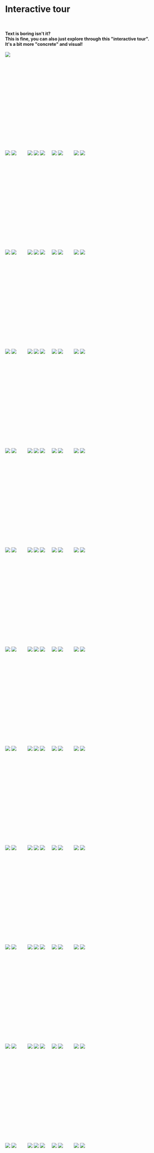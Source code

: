 # Interactive tour

<br><br>
<b>Text is boring isn't it?</b>  
<b>This is fine, you can also just explore through this "interactive tour".</b>  
<b>It's a bit more "concrete" and visual!</b>
<br><br>
<a href="https://github.com/pl453s/linux-mint-gnome/blob/main/github/tour.md#1msd"><img src="begin.png"></a>

<br><br><br><br><br><br><br><br><br><br><br><br><br><br><br><br>

<span id="1whl">
  <a href="https://github.com/pl453s/linux-mint-gnome/blob/main/github/tour.md#1whl"><img src="back_inactive.png"></a>
  <a href="https://github.com/pl453s/linux-mint-gnome/blob/main/github/tour.md#2whl"><img src="next.png"></a>
  &emsp;&emsp;
  <a href="https://github.com/pl453s/linux-mint-gnome/blob/main/github/tour.md#1whl"><img src="panel_on_inactive.png"></a>
  <a href="https://github.com/pl453s/linux-mint-gnome/blob/main/github/tour.md#1whl"><img src="dock_off_inactive.png"></a>
  <a href="https://github.com/pl453s/linux-mint-gnome/blob/main/github/tour.md#1whl"><img src="dash_off_inactive.png"></a>
  &emsp;
  <a href="https://github.com/pl453s/linux-mint-gnome/blob/main/github/tour.md#1whl"><img src="icons_off_inactive.png"></a>
  <a href="https://github.com/pl453s/linux-mint-gnome/blob/main/github/tour.md#1whl"><img src="dark_off_inactive.png"></a>
  &emsp;&emsp;
  <a href="https://github.com/pl453s/linux-mint-gnome"><img src="exit.png"></a>
  <img src="1.png">
</span>

<br><br><br><br><br><br><br><br><br><br><br><br><br><br><br><br>

<span id="1whd">
  <a href="https://github.com/pl453s/linux-mint-gnome/blob/main/github/tour.md#1whd"><img src="back_inactive.png"></a>
  <a href="https://github.com/pl453s/linux-mint-gnome/blob/main/github/tour.md#2whd"><img src="next.png"></a>
  &emsp;&emsp;
  <a href="https://github.com/pl453s/linux-mint-gnome/blob/main/github/tour.md#1whd"><img src="panel_on_inactive.png"></a>
  <a href="https://github.com/pl453s/linux-mint-gnome/blob/main/github/tour.md#1whd"><img src="dock_off_inactive.png"></a>
  <a href="https://github.com/pl453s/linux-mint-gnome/blob/main/github/tour.md#1whd"><img src="dash_off_inactive.png"></a>
  &emsp;
  <a href="https://github.com/pl453s/linux-mint-gnome/blob/main/github/tour.md#1whd"><img src="icons_off_inactive.png"></a>
  <a href="https://github.com/pl453s/linux-mint-gnome/blob/main/github/tour.md#1whd"><img src="dark_on_inactive.png"></a>
  &emsp;&emsp;
  <a href="https://github.com/pl453s/linux-mint-gnome"><img src="exit.png"></a>
  <img src="1.png">
</span>

<br><br><br><br><br><br><br><br><br><br><br><br><br><br><br><br>

<span id="1wsl">
  <a href="https://github.com/pl453s/linux-mint-gnome/blob/main/github/tour.md#1wsl"><img src="back_inactive.png"></a>
  <a href="https://github.com/pl453s/linux-mint-gnome/blob/main/github/tour.md#2wsl"><img src="next.png"></a>
  &emsp;&emsp;
  <a href="https://github.com/pl453s/linux-mint-gnome/blob/main/github/tour.md#1wsl"><img src="panel_on_inactive.png"></a>
  <a href="https://github.com/pl453s/linux-mint-gnome/blob/main/github/tour.md#1wsl"><img src="dock_off_inactive.png"></a>
  <a href="https://github.com/pl453s/linux-mint-gnome/blob/main/github/tour.md#1wsl"><img src="dash_off_inactive.png"></a>
  &emsp;
  <a href="https://github.com/pl453s/linux-mint-gnome/blob/main/github/tour.md#1wsl"><img src="icons_on_inactive.png"></a>
  <a href="https://github.com/pl453s/linux-mint-gnome/blob/main/github/tour.md#1wsl"><img src="dark_off_inactive.png"></a>
  &emsp;&emsp;
  <a href="https://github.com/pl453s/linux-mint-gnome"><img src="exit.png"></a>
  <img src="1.png">
</span>

<br><br><br><br><br><br><br><br><br><br><br><br><br><br><br><br>

<span id="1wsd">
  <a href="https://github.com/pl453s/linux-mint-gnome/blob/main/github/tour.md#1wsd"><img src="back_inactive.png"></a>
  <a href="https://github.com/pl453s/linux-mint-gnome/blob/main/github/tour.md#2wsd"><img src="next.png"></a>
  &emsp;&emsp;
  <a href="https://github.com/pl453s/linux-mint-gnome/blob/main/github/tour.md#1wsd"><img src="panel_on_inactive.png"></a>
  <a href="https://github.com/pl453s/linux-mint-gnome/blob/main/github/tour.md#1wsd"><img src="dock_off_inactive.png"></a>
  <a href="https://github.com/pl453s/linux-mint-gnome/blob/main/github/tour.md#1wsd"><img src="dash_off_inactive.png"></a>
  &emsp;
  <a href="https://github.com/pl453s/linux-mint-gnome/blob/main/github/tour.md#1wsd"><img src="icons_on_inactive.png"></a>
  <a href="https://github.com/pl453s/linux-mint-gnome/blob/main/github/tour.md#1wsd"><img src="dark_on_inactive.png"></a>
  &emsp;&emsp;
  <a href="https://github.com/pl453s/linux-mint-gnome"><img src="exit.png"></a>
  <img src="1.png">
</span>

<br><br><br><br><br><br><br><br><br><br><br><br><br><br><br><br>

<span id="1mhl">
  <a href="https://github.com/pl453s/linux-mint-gnome/blob/main/github/tour.md#1mhl"><img src="back_inactive.png"></a>
  <a href="https://github.com/pl453s/linux-mint-gnome/blob/main/github/tour.md#2mhl"><img src="next.png"></a>
  &emsp;&emsp;
  <a href="https://github.com/pl453s/linux-mint-gnome/blob/main/github/tour.md#1mhl"><img src="panel_off_inactive.png"></a>
  <a href="https://github.com/pl453s/linux-mint-gnome/blob/main/github/tour.md#1mhl"><img src="dock_on_inactive.png"></a>
  <a href="https://github.com/pl453s/linux-mint-gnome/blob/main/github/tour.md#1mhl"><img src="dash_off_inactive.png"></a>
  &emsp;
  <a href="https://github.com/pl453s/linux-mint-gnome/blob/main/github/tour.md#1mhl"><img src="icons_off_inactive.png"></a>
  <a href="https://github.com/pl453s/linux-mint-gnome/blob/main/github/tour.md#1mhl"><img src="dark_off_inactive.png"></a>
  &emsp;&emsp;
  <a href="https://github.com/pl453s/linux-mint-gnome"><img src="exit.png"></a>
  <img src="1.png">
</span>

<br><br><br><br><br><br><br><br><br><br><br><br><br><br><br><br>

<span id="1mhd">
  <a href="https://github.com/pl453s/linux-mint-gnome/blob/main/github/tour.md#1mhd"><img src="back_inactive.png"></a>
  <a href="https://github.com/pl453s/linux-mint-gnome/blob/main/github/tour.md#2mhd"><img src="next.png"></a>
  &emsp;&emsp;
  <a href="https://github.com/pl453s/linux-mint-gnome/blob/main/github/tour.md#1mhd"><img src="panel_off_inactive.png"></a>
  <a href="https://github.com/pl453s/linux-mint-gnome/blob/main/github/tour.md#1mhd"><img src="dock_on_inactive.png"></a>
  <a href="https://github.com/pl453s/linux-mint-gnome/blob/main/github/tour.md#1mhd"><img src="dash_off_inactive.png"></a>
  &emsp;
  <a href="https://github.com/pl453s/linux-mint-gnome/blob/main/github/tour.md#1mhd"><img src="icons_off_inactive.png"></a>
  <a href="https://github.com/pl453s/linux-mint-gnome/blob/main/github/tour.md#1mhd"><img src="dark_on_inactive.png"></a>
  &emsp;&emsp;
  <a href="https://github.com/pl453s/linux-mint-gnome"><img src="exit.png"></a>
  <img src="1.png">
</span>

<br><br><br><br><br><br><br><br><br><br><br><br><br><br><br><br>

<span id="1msl">
  <a href="https://github.com/pl453s/linux-mint-gnome/blob/main/github/tour.md#1msl"><img src="back_inactive.png"></a>
  <a href="https://github.com/pl453s/linux-mint-gnome/blob/main/github/tour.md#2msl"><img src="next.png"></a>
  &emsp;&emsp;
  <a href="https://github.com/pl453s/linux-mint-gnome/blob/main/github/tour.md#1msl"><img src="panel_off_inactive.png"></a>
  <a href="https://github.com/pl453s/linux-mint-gnome/blob/main/github/tour.md#1msl"><img src="dock_on_inactive.png"></a>
  <a href="https://github.com/pl453s/linux-mint-gnome/blob/main/github/tour.md#1msl"><img src="dash_off_inactive.png"></a>
  &emsp;
  <a href="https://github.com/pl453s/linux-mint-gnome/blob/main/github/tour.md#1msl"><img src="icons_on_inactive.png"></a>
  <a href="https://github.com/pl453s/linux-mint-gnome/blob/main/github/tour.md#1msl"><img src="dark_off_inactive.png"></a>
  &emsp;&emsp;
  <a href="https://github.com/pl453s/linux-mint-gnome"><img src="exit.png"></a>
  <img src="1.png">
</span>

<br><br><br><br><br><br><br><br><br><br><br><br><br><br><br><br>

<span id="1msd">
  <a href="https://github.com/pl453s/linux-mint-gnome/blob/main/github/tour.md#1msd"><img src="back_inactive.png"></a>
  <a href="https://github.com/pl453s/linux-mint-gnome/blob/main/github/tour.md#2msd"><img src="next.png"></a>
  &emsp;&emsp;
  <a href="https://github.com/pl453s/linux-mint-gnome/blob/main/github/tour.md#1msd"><img src="panel_off_inactive.png"></a>
  <a href="https://github.com/pl453s/linux-mint-gnome/blob/main/github/tour.md#1msd"><img src="dock_on_inactive.png"></a>
  <a href="https://github.com/pl453s/linux-mint-gnome/blob/main/github/tour.md#1msd"><img src="dash_off_inactive.png"></a>
  &emsp;
  <a href="https://github.com/pl453s/linux-mint-gnome/blob/main/github/tour.md#1msd"><img src="icons_on_inactive.png"></a>
  <a href="https://github.com/pl453s/linux-mint-gnome/blob/main/github/tour.md#1msd"><img src="dark_on_inactive.png"></a>
  &emsp;&emsp;
  <a href="https://github.com/pl453s/linux-mint-gnome"><img src="exit.png"></a>
  <img src="1.png">
</span>

<br><br><br><br><br><br><br><br><br><br><br><br><br><br><br><br>

<span id="1ghl">
  <a href="https://github.com/pl453s/linux-mint-gnome/blob/main/github/tour.md#1ghl"><img src="back_inactive.png"></a>
  <a href="https://github.com/pl453s/linux-mint-gnome/blob/main/github/tour.md#2ghl"><img src="next.png"></a>
  &emsp;&emsp;
  <a href="https://github.com/pl453s/linux-mint-gnome/blob/main/github/tour.md#1ghl"><img src="panel_off_inactive.png"></a>
  <a href="https://github.com/pl453s/linux-mint-gnome/blob/main/github/tour.md#1ghl"><img src="dock_off_inactive.png"></a>
  <a href="https://github.com/pl453s/linux-mint-gnome/blob/main/github/tour.md#1ghl"><img src="dash_on_inactive.png"></a>
  &emsp;
  <a href="https://github.com/pl453s/linux-mint-gnome/blob/main/github/tour.md#1ghl"><img src="icons_off_inactive.png"></a>
  <a href="https://github.com/pl453s/linux-mint-gnome/blob/main/github/tour.md#1ghl"><img src="dark_off_inactive.png"></a>
  &emsp;&emsp;
  <a href="https://github.com/pl453s/linux-mint-gnome"><img src="exit.png"></a>
  <img src="1.png">
</span>

<br><br><br><br><br><br><br><br><br><br><br><br><br><br><br><br>

<span id="1ghd">
  <a href="https://github.com/pl453s/linux-mint-gnome/blob/main/github/tour.md#1ghd"><img src="back_inactive.png"></a>
  <a href="https://github.com/pl453s/linux-mint-gnome/blob/main/github/tour.md#2ghd"><img src="next.png"></a>
  &emsp;&emsp;
  <a href="https://github.com/pl453s/linux-mint-gnome/blob/main/github/tour.md#1ghd"><img src="panel_off_inactive.png"></a>
  <a href="https://github.com/pl453s/linux-mint-gnome/blob/main/github/tour.md#1ghd"><img src="dock_off_inactive.png"></a>
  <a href="https://github.com/pl453s/linux-mint-gnome/blob/main/github/tour.md#1ghd"><img src="dash_on_inactive.png"></a>
  &emsp;
  <a href="https://github.com/pl453s/linux-mint-gnome/blob/main/github/tour.md#1ghd"><img src="icons_off_inactive.png"></a>
  <a href="https://github.com/pl453s/linux-mint-gnome/blob/main/github/tour.md#1ghd"><img src="dark_on_inactive.png"></a>
  &emsp;&emsp;
  <a href="https://github.com/pl453s/linux-mint-gnome"><img src="exit.png"></a>
  <img src="1.png">
</span>

<br><br><br><br><br><br><br><br><br><br><br><br><br><br><br><br>

<span id="1gsl">
  <a href="https://github.com/pl453s/linux-mint-gnome/blob/main/github/tour.md#1gsl"><img src="back_inactive.png"></a>
  <a href="https://github.com/pl453s/linux-mint-gnome/blob/main/github/tour.md#2gsl"><img src="next.png"></a>
  &emsp;&emsp;
  <a href="https://github.com/pl453s/linux-mint-gnome/blob/main/github/tour.md#1gsl"><img src="panel_off_inactive.png"></a>
  <a href="https://github.com/pl453s/linux-mint-gnome/blob/main/github/tour.md#1gsl"><img src="dock_off_inactive.png"></a>
  <a href="https://github.com/pl453s/linux-mint-gnome/blob/main/github/tour.md#1gsl"><img src="dash_on_inactive.png"></a>
  &emsp;
  <a href="https://github.com/pl453s/linux-mint-gnome/blob/main/github/tour.md#1gsl"><img src="icons_on_inactive.png"></a>
  <a href="https://github.com/pl453s/linux-mint-gnome/blob/main/github/tour.md#1gsl"><img src="dark_off_inactive.png"></a>
  &emsp;&emsp;
  <a href="https://github.com/pl453s/linux-mint-gnome"><img src="exit.png"></a>
  <img src="1.png">
</span>

<br><br><br><br><br><br><br><br><br><br><br><br><br><br><br><br>

<span id="1gsd">
  <a href="https://github.com/pl453s/linux-mint-gnome/blob/main/github/tour.md#1gsd"><img src="back_inactive.png"></a>
  <a href="https://github.com/pl453s/linux-mint-gnome/blob/main/github/tour.md#2gsd"><img src="next.png"></a>
  &emsp;&emsp;
  <a href="https://github.com/pl453s/linux-mint-gnome/blob/main/github/tour.md#1gsd"><img src="panel_off_inactive.png"></a>
  <a href="https://github.com/pl453s/linux-mint-gnome/blob/main/github/tour.md#1gsd"><img src="dock_off_inactive.png"></a>
  <a href="https://github.com/pl453s/linux-mint-gnome/blob/main/github/tour.md#1gsd"><img src="dash_on_inactive.png"></a>
  &emsp;
  <a href="https://github.com/pl453s/linux-mint-gnome/blob/main/github/tour.md#1gsd"><img src="icons_on_inactive.png"></a>
  <a href="https://github.com/pl453s/linux-mint-gnome/blob/main/github/tour.md#1gsd"><img src="dark_on_inactive.png"></a>
  &emsp;&emsp;
  <a href="https://github.com/pl453s/linux-mint-gnome"><img src="exit.png"></a>
  <img src="1.png">
</span>

<br><br><br><br><br><br><br><br><br><br><br><br><br><br><br><br>

<span id="2whl">
  <a href="https://github.com/pl453s/linux-mint-gnome/blob/main/github/tour.md#1whl"><img src="back.png"></a>
  <a href="https://github.com/pl453s/linux-mint-gnome/blob/main/github/tour.md#3whl"><img src="next.png"></a>
  &emsp;&emsp;
  <a href="https://github.com/pl453s/linux-mint-gnome/blob/main/github/tour.md#2whl"><img src="panel_on_inactive.png"></a>
  <a href="https://github.com/pl453s/linux-mint-gnome/blob/main/github/tour.md#2whl"><img src="dock_off_inactive.png"></a>
  <a href="https://github.com/pl453s/linux-mint-gnome/blob/main/github/tour.md#2whl"><img src="dash_off_inactive.png"></a>
  &emsp;
  <a href="https://github.com/pl453s/linux-mint-gnome/blob/main/github/tour.md#2whl"><img src="icons_off_inactive.png"></a>
  <a href="https://github.com/pl453s/linux-mint-gnome/blob/main/github/tour.md#2whl"><img src="dark_off_inactive.png"></a>
  &emsp;&emsp;
  <a href="https://github.com/pl453s/linux-mint-gnome"><img src="exit.png"></a>
  <img src="2.png">
</span>

<br><br><br><br><br><br><br><br><br><br><br><br><br><br><br><br>

<span id="2whd">
  <a href="https://github.com/pl453s/linux-mint-gnome/blob/main/github/tour.md#1whd"><img src="back.png"></a>
  <a href="https://github.com/pl453s/linux-mint-gnome/blob/main/github/tour.md#3whd"><img src="next.png"></a>
  &emsp;&emsp;
  <a href="https://github.com/pl453s/linux-mint-gnome/blob/main/github/tour.md#2whd"><img src="panel_on_inactive.png"></a>
  <a href="https://github.com/pl453s/linux-mint-gnome/blob/main/github/tour.md#2whd"><img src="dock_off_inactive.png"></a>
  <a href="https://github.com/pl453s/linux-mint-gnome/blob/main/github/tour.md#2whd"><img src="dash_off_inactive.png"></a>
  &emsp;
  <a href="https://github.com/pl453s/linux-mint-gnome/blob/main/github/tour.md#2whd"><img src="icons_off_inactive.png"></a>
  <a href="https://github.com/pl453s/linux-mint-gnome/blob/main/github/tour.md#2whd"><img src="dark_on_inactive.png"></a>
  &emsp;&emsp;
  <a href="https://github.com/pl453s/linux-mint-gnome"><img src="exit.png"></a>
  <img src="2.png">
</span>

<br><br><br><br><br><br><br><br><br><br><br><br><br><br><br><br>

<span id="2wsl">
  <a href="https://github.com/pl453s/linux-mint-gnome/blob/main/github/tour.md#1wsl"><img src="back.png"></a>
  <a href="https://github.com/pl453s/linux-mint-gnome/blob/main/github/tour.md#3wsl"><img src="next.png"></a>
  &emsp;&emsp;
  <a href="https://github.com/pl453s/linux-mint-gnome/blob/main/github/tour.md#2wsl"><img src="panel_on_inactive.png"></a>
  <a href="https://github.com/pl453s/linux-mint-gnome/blob/main/github/tour.md#2wsl"><img src="dock_off_inactive.png"></a>
  <a href="https://github.com/pl453s/linux-mint-gnome/blob/main/github/tour.md#2wsl"><img src="dash_off_inactive.png"></a>
  &emsp;
  <a href="https://github.com/pl453s/linux-mint-gnome/blob/main/github/tour.md#2wsl"><img src="icons_on_inactive.png"></a>
  <a href="https://github.com/pl453s/linux-mint-gnome/blob/main/github/tour.md#2wsl"><img src="dark_off_inactive.png"></a>
  &emsp;&emsp;
  <a href="https://github.com/pl453s/linux-mint-gnome"><img src="exit.png"></a>
  <img src="2.png">
</span>

<br><br><br><br><br><br><br><br><br><br><br><br><br><br><br><br>

<span id="2wsd">
  <a href="https://github.com/pl453s/linux-mint-gnome/blob/main/github/tour.md#1wsd"><img src="back.png"></a>
  <a href="https://github.com/pl453s/linux-mint-gnome/blob/main/github/tour.md#3wsd"><img src="next.png"></a>
  &emsp;&emsp;
  <a href="https://github.com/pl453s/linux-mint-gnome/blob/main/github/tour.md#2wsd"><img src="panel_on_inactive.png"></a>
  <a href="https://github.com/pl453s/linux-mint-gnome/blob/main/github/tour.md#2wsd"><img src="dock_off_inactive.png"></a>
  <a href="https://github.com/pl453s/linux-mint-gnome/blob/main/github/tour.md#2wsd"><img src="dash_off_inactive.png"></a>
  &emsp;
  <a href="https://github.com/pl453s/linux-mint-gnome/blob/main/github/tour.md#2wsd"><img src="icons_on_inactive.png"></a>
  <a href="https://github.com/pl453s/linux-mint-gnome/blob/main/github/tour.md#2wsd"><img src="dark_on_inactive.png"></a>
  &emsp;&emsp;
  <a href="https://github.com/pl453s/linux-mint-gnome"><img src="exit.png"></a>
  <img src="2.png">
</span>

<br><br><br><br><br><br><br><br><br><br><br><br><br><br><br><br>

<span id="2mhl">
  <a href="https://github.com/pl453s/linux-mint-gnome/blob/main/github/tour.md#1mhl"><img src="back.png"></a>
  <a href="https://github.com/pl453s/linux-mint-gnome/blob/main/github/tour.md#3mhl"><img src="next.png"></a>
  &emsp;&emsp;
  <a href="https://github.com/pl453s/linux-mint-gnome/blob/main/github/tour.md#2mhl"><img src="panel_off_inactive.png"></a>
  <a href="https://github.com/pl453s/linux-mint-gnome/blob/main/github/tour.md#2mhl"><img src="dock_on_inactive.png"></a>
  <a href="https://github.com/pl453s/linux-mint-gnome/blob/main/github/tour.md#2mhl"><img src="dash_off_inactive.png"></a>
  &emsp;
  <a href="https://github.com/pl453s/linux-mint-gnome/blob/main/github/tour.md#2mhl"><img src="icons_off_inactive.png"></a>
  <a href="https://github.com/pl453s/linux-mint-gnome/blob/main/github/tour.md#2mhl"><img src="dark_off_inactive.png"></a>
  &emsp;&emsp;
  <a href="https://github.com/pl453s/linux-mint-gnome"><img src="exit.png"></a>
  <img src="2.png">
</span>

<br><br><br><br><br><br><br><br><br><br><br><br><br><br><br><br>

<span id="2mhd">
  <a href="https://github.com/pl453s/linux-mint-gnome/blob/main/github/tour.md#1mhd"><img src="back.png"></a>
  <a href="https://github.com/pl453s/linux-mint-gnome/blob/main/github/tour.md#3mhd"><img src="next.png"></a>
  &emsp;&emsp;
  <a href="https://github.com/pl453s/linux-mint-gnome/blob/main/github/tour.md#2mhd"><img src="panel_off_inactive.png"></a>
  <a href="https://github.com/pl453s/linux-mint-gnome/blob/main/github/tour.md#2mhd"><img src="dock_on_inactive.png"></a>
  <a href="https://github.com/pl453s/linux-mint-gnome/blob/main/github/tour.md#2mhd"><img src="dash_off_inactive.png"></a>
  &emsp;
  <a href="https://github.com/pl453s/linux-mint-gnome/blob/main/github/tour.md#2mhd"><img src="icons_off_inactive.png"></a>
  <a href="https://github.com/pl453s/linux-mint-gnome/blob/main/github/tour.md#2mhd"><img src="dark_on_inactive.png"></a>
  &emsp;&emsp;
  <a href="https://github.com/pl453s/linux-mint-gnome"><img src="exit.png"></a>
  <img src="2.png">
</span>

<br><br><br><br><br><br><br><br><br><br><br><br><br><br><br><br>

<span id="2msl">
  <a href="https://github.com/pl453s/linux-mint-gnome/blob/main/github/tour.md#1msl"><img src="back.png"></a>
  <a href="https://github.com/pl453s/linux-mint-gnome/blob/main/github/tour.md#3msl"><img src="next.png"></a>
  &emsp;&emsp;
  <a href="https://github.com/pl453s/linux-mint-gnome/blob/main/github/tour.md#2msl"><img src="panel_off_inactive.png"></a>
  <a href="https://github.com/pl453s/linux-mint-gnome/blob/main/github/tour.md#2msl"><img src="dock_on_inactive.png"></a>
  <a href="https://github.com/pl453s/linux-mint-gnome/blob/main/github/tour.md#2msl"><img src="dash_off_inactive.png"></a>
  &emsp;
  <a href="https://github.com/pl453s/linux-mint-gnome/blob/main/github/tour.md#2msl"><img src="icons_on_inactive.png"></a>
  <a href="https://github.com/pl453s/linux-mint-gnome/blob/main/github/tour.md#2msl"><img src="dark_off_inactive.png"></a>
  &emsp;&emsp;
  <a href="https://github.com/pl453s/linux-mint-gnome"><img src="exit.png"></a>
  <img src="2.png">
</span>

<br><br><br><br><br><br><br><br><br><br><br><br><br><br><br><br>

<span id="2msd">
  <a href="https://github.com/pl453s/linux-mint-gnome/blob/main/github/tour.md#1msd"><img src="back.png"></a>
  <a href="https://github.com/pl453s/linux-mint-gnome/blob/main/github/tour.md#3msd"><img src="next.png"></a>
  &emsp;&emsp;
  <a href="https://github.com/pl453s/linux-mint-gnome/blob/main/github/tour.md#2msd"><img src="panel_off_inactive.png"></a>
  <a href="https://github.com/pl453s/linux-mint-gnome/blob/main/github/tour.md#2msd"><img src="dock_on_inactive.png"></a>
  <a href="https://github.com/pl453s/linux-mint-gnome/blob/main/github/tour.md#2msd"><img src="dash_off_inactive.png"></a>
  &emsp;
  <a href="https://github.com/pl453s/linux-mint-gnome/blob/main/github/tour.md#2msd"><img src="icons_on_inactive.png"></a>
  <a href="https://github.com/pl453s/linux-mint-gnome/blob/main/github/tour.md#2msd"><img src="dark_on_inactive.png"></a>
  &emsp;&emsp;
  <a href="https://github.com/pl453s/linux-mint-gnome"><img src="exit.png"></a>
  <img src="2.png">
</span>

<br><br><br><br><br><br><br><br><br><br><br><br><br><br><br><br>

<span id="2ghl">
  <a href="https://github.com/pl453s/linux-mint-gnome/blob/main/github/tour.md#1ghl"><img src="back.png"></a>
  <a href="https://github.com/pl453s/linux-mint-gnome/blob/main/github/tour.md#3ghl"><img src="next.png"></a>
  &emsp;&emsp;
  <a href="https://github.com/pl453s/linux-mint-gnome/blob/main/github/tour.md#2ghl"><img src="panel_off_inactive.png"></a>
  <a href="https://github.com/pl453s/linux-mint-gnome/blob/main/github/tour.md#2ghl"><img src="dock_off_inactive.png"></a>
  <a href="https://github.com/pl453s/linux-mint-gnome/blob/main/github/tour.md#2ghl"><img src="dash_on_inactive.png"></a>
  &emsp;
  <a href="https://github.com/pl453s/linux-mint-gnome/blob/main/github/tour.md#2ghl"><img src="icons_off_inactive.png"></a>
  <a href="https://github.com/pl453s/linux-mint-gnome/blob/main/github/tour.md#2ghl"><img src="dark_off_inactive.png"></a>
  &emsp;&emsp;
  <a href="https://github.com/pl453s/linux-mint-gnome"><img src="exit.png"></a>
  <img src="2.png">
</span>

<br><br><br><br><br><br><br><br><br><br><br><br><br><br><br><br>

<span id="2ghd">
  <a href="https://github.com/pl453s/linux-mint-gnome/blob/main/github/tour.md#1ghd"><img src="back.png"></a>
  <a href="https://github.com/pl453s/linux-mint-gnome/blob/main/github/tour.md#3ghd"><img src="next.png"></a>
  &emsp;&emsp;
  <a href="https://github.com/pl453s/linux-mint-gnome/blob/main/github/tour.md#2ghd"><img src="panel_off_inactive.png"></a>
  <a href="https://github.com/pl453s/linux-mint-gnome/blob/main/github/tour.md#2ghd"><img src="dock_off_inactive.png"></a>
  <a href="https://github.com/pl453s/linux-mint-gnome/blob/main/github/tour.md#2ghd"><img src="dash_on_inactive.png"></a>
  &emsp;
  <a href="https://github.com/pl453s/linux-mint-gnome/blob/main/github/tour.md#2ghd"><img src="icons_off_inactive.png"></a>
  <a href="https://github.com/pl453s/linux-mint-gnome/blob/main/github/tour.md#2ghd"><img src="dark_on_inactive.png"></a>
  &emsp;&emsp;
  <a href="https://github.com/pl453s/linux-mint-gnome"><img src="exit.png"></a>
  <img src="2.png">
</span>

<br><br><br><br><br><br><br><br><br><br><br><br><br><br><br><br>

<span id="2gsl">
  <a href="https://github.com/pl453s/linux-mint-gnome/blob/main/github/tour.md#1gsl"><img src="back.png"></a>
  <a href="https://github.com/pl453s/linux-mint-gnome/blob/main/github/tour.md#3gsl"><img src="next.png"></a>
  &emsp;&emsp;
  <a href="https://github.com/pl453s/linux-mint-gnome/blob/main/github/tour.md#2gsl"><img src="panel_off_inactive.png"></a>
  <a href="https://github.com/pl453s/linux-mint-gnome/blob/main/github/tour.md#2gsl"><img src="dock_off_inactive.png"></a>
  <a href="https://github.com/pl453s/linux-mint-gnome/blob/main/github/tour.md#2gsl"><img src="dash_on_inactive.png"></a>
  &emsp;
  <a href="https://github.com/pl453s/linux-mint-gnome/blob/main/github/tour.md#2gsl"><img src="icons_on_inactive.png"></a>
  <a href="https://github.com/pl453s/linux-mint-gnome/blob/main/github/tour.md#2gsl"><img src="dark_off_inactive.png"></a>
  &emsp;&emsp;
  <a href="https://github.com/pl453s/linux-mint-gnome"><img src="exit.png"></a>
  <img src="2.png">
</span>

<br><br><br><br><br><br><br><br><br><br><br><br><br><br><br><br>

<span id="2gsd">
  <a href="https://github.com/pl453s/linux-mint-gnome/blob/main/github/tour.md#1gsd"><img src="back.png"></a>
  <a href="https://github.com/pl453s/linux-mint-gnome/blob/main/github/tour.md#3gsd"><img src="next.png"></a>
  &emsp;&emsp;
  <a href="https://github.com/pl453s/linux-mint-gnome/blob/main/github/tour.md#2gsd"><img src="panel_off_inactive.png"></a>
  <a href="https://github.com/pl453s/linux-mint-gnome/blob/main/github/tour.md#2gsd"><img src="dock_off_inactive.png"></a>
  <a href="https://github.com/pl453s/linux-mint-gnome/blob/main/github/tour.md#2gsd"><img src="dash_on_inactive.png"></a>
  &emsp;
  <a href="https://github.com/pl453s/linux-mint-gnome/blob/main/github/tour.md#2gsd"><img src="icons_on_inactive.png"></a>
  <a href="https://github.com/pl453s/linux-mint-gnome/blob/main/github/tour.md#2gsd"><img src="dark_on_inactive.png"></a>
  &emsp;&emsp;
  <a href="https://github.com/pl453s/linux-mint-gnome"><img src="exit.png"></a>
  <img src="2.png">
</span>

<br><br><br><br><br><br><br><br><br><br><br><br><br><br><br><br>

<span id="3whl">
  <a href="https://github.com/pl453s/linux-mint-gnome/blob/main/github/tour.md#2whl"><img src="back.png"></a>
  <a href="https://github.com/pl453s/linux-mint-gnome/blob/main/github/tour.md#4whl"><img src="next.png"></a>
  &emsp;&emsp;
  <a href="https://github.com/pl453s/linux-mint-gnome/blob/main/github/tour.md#3whl"><img src="panel_on.png"></a>
  <a href="https://github.com/pl453s/linux-mint-gnome/blob/main/github/tour.md#3mhl"><img src="dock_off.png"></a>
  <a href="https://github.com/pl453s/linux-mint-gnome/blob/main/github/tour.md#3ghl"><img src="dash_off.png"></a>
  &emsp;
  <a href="https://github.com/pl453s/linux-mint-gnome/blob/main/github/tour.md#3wsl"><img src="icons_off.png"></a>
  <a href="https://github.com/pl453s/linux-mint-gnome/blob/main/github/tour.md#3whd"><img src="dark_off.png"></a>
  &emsp;&emsp;
  <a href="https://github.com/pl453s/linux-mint-gnome"><img src="exit.png"></a>
  <img src="3.png">
</span>

<br><br><br><br><br><br><br><br><br><br><br><br><br><br><br><br>

<span id="3whd">
  <a href="https://github.com/pl453s/linux-mint-gnome/blob/main/github/tour.md#2whd"><img src="back.png"></a>
  <a href="https://github.com/pl453s/linux-mint-gnome/blob/main/github/tour.md#4whd"><img src="next.png"></a>
  &emsp;&emsp;
  <a href="https://github.com/pl453s/linux-mint-gnome/blob/main/github/tour.md#3whd"><img src="panel_on.png"></a>
  <a href="https://github.com/pl453s/linux-mint-gnome/blob/main/github/tour.md#3mhd"><img src="dock_off.png"></a>
  <a href="https://github.com/pl453s/linux-mint-gnome/blob/main/github/tour.md#3ghd"><img src="dash_off.png"></a>
  &emsp;
  <a href="https://github.com/pl453s/linux-mint-gnome/blob/main/github/tour.md#3wsd"><img src="icons_off.png"></a>
  <a href="https://github.com/pl453s/linux-mint-gnome/blob/main/github/tour.md#3whl"><img src="dark_on.png"></a>
  &emsp;&emsp;
  <a href="https://github.com/pl453s/linux-mint-gnome"><img src="exit.png"></a>
  <img src="3.png">
</span>

<br><br><br><br><br><br><br><br><br><br><br><br><br><br><br><br>

<span id="3wsl">
  <a href="https://github.com/pl453s/linux-mint-gnome/blob/main/github/tour.md#2wsl"><img src="back.png"></a>
  <a href="https://github.com/pl453s/linux-mint-gnome/blob/main/github/tour.md#4wsl"><img src="next.png"></a>
  &emsp;&emsp;
  <a href="https://github.com/pl453s/linux-mint-gnome/blob/main/github/tour.md#3wsl"><img src="panel_on.png"></a>
  <a href="https://github.com/pl453s/linux-mint-gnome/blob/main/github/tour.md#3msl"><img src="dock_off.png"></a>
  <a href="https://github.com/pl453s/linux-mint-gnome/blob/main/github/tour.md#3gsl"><img src="dash_off.png"></a>
  &emsp;
  <a href="https://github.com/pl453s/linux-mint-gnome/blob/main/github/tour.md#3whl"><img src="icons_on.png"></a>
  <a href="https://github.com/pl453s/linux-mint-gnome/blob/main/github/tour.md#3wsd"><img src="dark_off.png"></a>
  &emsp;&emsp;
  <a href="https://github.com/pl453s/linux-mint-gnome"><img src="exit.png"></a>
  <img src="3.png">
</span>

<br><br><br><br><br><br><br><br><br><br><br><br><br><br><br><br>

<span id="3wsd">
  <a href="https://github.com/pl453s/linux-mint-gnome/blob/main/github/tour.md#2wsd"><img src="back.png"></a>
  <a href="https://github.com/pl453s/linux-mint-gnome/blob/main/github/tour.md#4wsd"><img src="next.png"></a>
  &emsp;&emsp;
  <a href="https://github.com/pl453s/linux-mint-gnome/blob/main/github/tour.md#3wsd"><img src="panel_on.png"></a>
  <a href="https://github.com/pl453s/linux-mint-gnome/blob/main/github/tour.md#3msd"><img src="dock_off.png"></a>
  <a href="https://github.com/pl453s/linux-mint-gnome/blob/main/github/tour.md#3gsd"><img src="dash_off.png"></a>
  &emsp;
  <a href="https://github.com/pl453s/linux-mint-gnome/blob/main/github/tour.md#3whd"><img src="icons_on.png"></a>
  <a href="https://github.com/pl453s/linux-mint-gnome/blob/main/github/tour.md#3wsl"><img src="dark_on.png"></a>
  &emsp;&emsp;
  <a href="https://github.com/pl453s/linux-mint-gnome"><img src="exit.png"></a>
  <img src="3.png">
</span>

<br><br><br><br><br><br><br><br><br><br><br><br><br><br><br><br>

<span id="3mhl">
  <a href="https://github.com/pl453s/linux-mint-gnome/blob/main/github/tour.md#2mhl"><img src="back.png"></a>
  <a href="https://github.com/pl453s/linux-mint-gnome/blob/main/github/tour.md#4mhl"><img src="next.png"></a>
  &emsp;&emsp;
  <a href="https://github.com/pl453s/linux-mint-gnome/blob/main/github/tour.md#3whl"><img src="panel_off.png"></a>
  <a href="https://github.com/pl453s/linux-mint-gnome/blob/main/github/tour.md#3mhl"><img src="dock_on.png"></a>
  <a href="https://github.com/pl453s/linux-mint-gnome/blob/main/github/tour.md#3ghl"><img src="dash_off.png"></a>
  &emsp;
  <a href="https://github.com/pl453s/linux-mint-gnome/blob/main/github/tour.md#3msl"><img src="icons_off.png"></a>
  <a href="https://github.com/pl453s/linux-mint-gnome/blob/main/github/tour.md#3mhd"><img src="dark_off.png"></a>
  &emsp;&emsp;
  <a href="https://github.com/pl453s/linux-mint-gnome"><img src="exit.png"></a>
  <img src="3.png">
</span>

<br><br><br><br><br><br><br><br><br><br><br><br><br><br><br><br>

<span id="3mhd">
  <a href="https://github.com/pl453s/linux-mint-gnome/blob/main/github/tour.md#2mhd"><img src="back.png"></a>
  <a href="https://github.com/pl453s/linux-mint-gnome/blob/main/github/tour.md#4mhd"><img src="next.png"></a>
  &emsp;&emsp;
  <a href="https://github.com/pl453s/linux-mint-gnome/blob/main/github/tour.md#3whd"><img src="panel_off.png"></a>
  <a href="https://github.com/pl453s/linux-mint-gnome/blob/main/github/tour.md#3mhd"><img src="dock_on.png"></a>
  <a href="https://github.com/pl453s/linux-mint-gnome/blob/main/github/tour.md#3ghd"><img src="dash_off.png"></a>
  &emsp;
  <a href="https://github.com/pl453s/linux-mint-gnome/blob/main/github/tour.md#3msd"><img src="icons_off.png"></a>
  <a href="https://github.com/pl453s/linux-mint-gnome/blob/main/github/tour.md#3mhl"><img src="dark_on.png"></a>
  &emsp;&emsp;
  <a href="https://github.com/pl453s/linux-mint-gnome"><img src="exit.png"></a>
  <img src="3.png">
</span>

<br><br><br><br><br><br><br><br><br><br><br><br><br><br><br><br>

<span id="3msl">
  <a href="https://github.com/pl453s/linux-mint-gnome/blob/main/github/tour.md#2msl"><img src="back.png"></a>
  <a href="https://github.com/pl453s/linux-mint-gnome/blob/main/github/tour.md#4msl"><img src="next.png"></a>
  &emsp;&emsp;
  <a href="https://github.com/pl453s/linux-mint-gnome/blob/main/github/tour.md#3wsl"><img src="panel_off.png"></a>
  <a href="https://github.com/pl453s/linux-mint-gnome/blob/main/github/tour.md#3msl"><img src="dock_on.png"></a>
  <a href="https://github.com/pl453s/linux-mint-gnome/blob/main/github/tour.md#3gsl"><img src="dash_off.png"></a>
  &emsp;
  <a href="https://github.com/pl453s/linux-mint-gnome/blob/main/github/tour.md#3mhl"><img src="icons_on.png"></a>
  <a href="https://github.com/pl453s/linux-mint-gnome/blob/main/github/tour.md#3msd"><img src="dark_off.png"></a>
  &emsp;&emsp;
  <a href="https://github.com/pl453s/linux-mint-gnome"><img src="exit.png"></a>
  <img src="3.png">
</span>

<br><br><br><br><br><br><br><br><br><br><br><br><br><br><br><br>

<span id="3msd">
  <a href="https://github.com/pl453s/linux-mint-gnome/blob/main/github/tour.md#2msd"><img src="back.png"></a>
  <a href="https://github.com/pl453s/linux-mint-gnome/blob/main/github/tour.md#4msd"><img src="next.png"></a>
  &emsp;&emsp;
  <a href="https://github.com/pl453s/linux-mint-gnome/blob/main/github/tour.md#3wsd"><img src="panel_off.png"></a>
  <a href="https://github.com/pl453s/linux-mint-gnome/blob/main/github/tour.md#3msd"><img src="dock_on.png"></a>
  <a href="https://github.com/pl453s/linux-mint-gnome/blob/main/github/tour.md#3gsd"><img src="dash_off.png"></a>
  &emsp;
  <a href="https://github.com/pl453s/linux-mint-gnome/blob/main/github/tour.md#3mhd"><img src="icons_on.png"></a>
  <a href="https://github.com/pl453s/linux-mint-gnome/blob/main/github/tour.md#3msl"><img src="dark_on.png"></a>
  &emsp;&emsp;
  <a href="https://github.com/pl453s/linux-mint-gnome"><img src="exit.png"></a>
  <img src="3.png">
</span>

<br><br><br><br><br><br><br><br><br><br><br><br><br><br><br><br>

<span id="3ghl">
  <a href="https://github.com/pl453s/linux-mint-gnome/blob/main/github/tour.md#2ghl"><img src="back.png"></a>
  <a href="https://github.com/pl453s/linux-mint-gnome/blob/main/github/tour.md#4ghl"><img src="next.png"></a>
  &emsp;&emsp;
  <a href="https://github.com/pl453s/linux-mint-gnome/blob/main/github/tour.md#3whl"><img src="panel_off.png"></a>
  <a href="https://github.com/pl453s/linux-mint-gnome/blob/main/github/tour.md#3mhl"><img src="dock_off.png"></a>
  <a href="https://github.com/pl453s/linux-mint-gnome/blob/main/github/tour.md#3ghl"><img src="dash_on.png"></a>
  &emsp;
  <a href="https://github.com/pl453s/linux-mint-gnome/blob/main/github/tour.md#3gsl"><img src="icons_off.png"></a>
  <a href="https://github.com/pl453s/linux-mint-gnome/blob/main/github/tour.md#3ghd"><img src="dark_off.png"></a>
  &emsp;&emsp;
  <a href="https://github.com/pl453s/linux-mint-gnome"><img src="exit.png"></a>
  <img src="3.png">
</span>

<br><br><br><br><br><br><br><br><br><br><br><br><br><br><br><br>

<span id="3ghd">
  <a href="https://github.com/pl453s/linux-mint-gnome/blob/main/github/tour.md#2ghd"><img src="back.png"></a>
  <a href="https://github.com/pl453s/linux-mint-gnome/blob/main/github/tour.md#4ghd"><img src="next.png"></a>
  &emsp;&emsp;
  <a href="https://github.com/pl453s/linux-mint-gnome/blob/main/github/tour.md#3whd"><img src="panel_off.png"></a>
  <a href="https://github.com/pl453s/linux-mint-gnome/blob/main/github/tour.md#3mhd"><img src="dock_off.png"></a>
  <a href="https://github.com/pl453s/linux-mint-gnome/blob/main/github/tour.md#3ghd"><img src="dash_on.png"></a>
  &emsp;
  <a href="https://github.com/pl453s/linux-mint-gnome/blob/main/github/tour.md#3gsd"><img src="icons_off.png"></a>
  <a href="https://github.com/pl453s/linux-mint-gnome/blob/main/github/tour.md#3ghl"><img src="dark_on.png"></a>
  &emsp;&emsp;
  <a href="https://github.com/pl453s/linux-mint-gnome"><img src="exit.png"></a>
  <img src="3.png">
</span>

<br><br><br><br><br><br><br><br><br><br><br><br><br><br><br><br>

<span id="3gsl">
  <a href="https://github.com/pl453s/linux-mint-gnome/blob/main/github/tour.md#2gsl"><img src="back.png"></a>
  <a href="https://github.com/pl453s/linux-mint-gnome/blob/main/github/tour.md#4gsl"><img src="next.png"></a>
  &emsp;&emsp;
  <a href="https://github.com/pl453s/linux-mint-gnome/blob/main/github/tour.md#3wsl"><img src="panel_off.png"></a>
  <a href="https://github.com/pl453s/linux-mint-gnome/blob/main/github/tour.md#3msl"><img src="dock_off.png"></a>
  <a href="https://github.com/pl453s/linux-mint-gnome/blob/main/github/tour.md#3gsl"><img src="dash_on.png"></a>
  &emsp;
  <a href="https://github.com/pl453s/linux-mint-gnome/blob/main/github/tour.md#3ghl"><img src="icons_on.png"></a>
  <a href="https://github.com/pl453s/linux-mint-gnome/blob/main/github/tour.md#3gsd"><img src="dark_off.png"></a>
  &emsp;&emsp;
  <a href="https://github.com/pl453s/linux-mint-gnome"><img src="exit.png"></a>
  <img src="3.png">
</span>

<br><br><br><br><br><br><br><br><br><br><br><br><br><br><br><br>

<span id="3gsd">
  <a href="https://github.com/pl453s/linux-mint-gnome/blob/main/github/tour.md#2gsd"><img src="back.png"></a>
  <a href="https://github.com/pl453s/linux-mint-gnome/blob/main/github/tour.md#4gsd"><img src="next.png"></a>
  &emsp;&emsp;
  <a href="https://github.com/pl453s/linux-mint-gnome/blob/main/github/tour.md#3wsd"><img src="panel_off.png"></a>
  <a href="https://github.com/pl453s/linux-mint-gnome/blob/main/github/tour.md#3msd"><img src="dock_off.png"></a>
  <a href="https://github.com/pl453s/linux-mint-gnome/blob/main/github/tour.md#3gsd"><img src="dash_on.png"></a>
  &emsp;
  <a href="https://github.com/pl453s/linux-mint-gnome/blob/main/github/tour.md#3ghd"><img src="icons_on.png"></a>
  <a href="https://github.com/pl453s/linux-mint-gnome/blob/main/github/tour.md#3gsl"><img src="dark_on.png"></a>
  &emsp;&emsp;
  <a href="https://github.com/pl453s/linux-mint-gnome"><img src="exit.png"></a>
  <img src="3.png">
</span>

<br><br><br><br><br><br><br><br><br><br><br><br><br><br><br><br>

<span id="4whl">
  <a href="https://github.com/pl453s/linux-mint-gnome/blob/main/github/tour.md#3whl"><img src="back.png"></a>
  <a href="https://github.com/pl453s/linux-mint-gnome/blob/main/github/tour.md#5whl"><img src="next.png"></a>
  &emsp;&emsp;
  <a href="https://github.com/pl453s/linux-mint-gnome/blob/main/github/tour.md#4whl"><img src="panel_on.png"></a>
  <a href="https://github.com/pl453s/linux-mint-gnome/blob/main/github/tour.md#4mhl"><img src="dock_off.png"></a>
  <a href="https://github.com/pl453s/linux-mint-gnome/blob/main/github/tour.md#4ghl"><img src="dash_off.png"></a>
  &emsp;
  <a href="https://github.com/pl453s/linux-mint-gnome/blob/main/github/tour.md#4wsl"><img src="icons_off.png"></a>
  <a href="https://github.com/pl453s/linux-mint-gnome/blob/main/github/tour.md#4whd"><img src="dark_off.png"></a>
  &emsp;&emsp;
  <a href="https://github.com/pl453s/linux-mint-gnome"><img src="exit.png"></a>
  <img src="4_whl.png">
</span>

<br><br><br><br><br><br><br><br><br><br><br><br><br><br><br><br>

<span id="4whd">
  <a href="https://github.com/pl453s/linux-mint-gnome/blob/main/github/tour.md#3whd"><img src="back.png"></a>
  <a href="https://github.com/pl453s/linux-mint-gnome/blob/main/github/tour.md#5whd"><img src="next.png"></a>
  &emsp;&emsp;
  <a href="https://github.com/pl453s/linux-mint-gnome/blob/main/github/tour.md#4whd"><img src="panel_on.png"></a>
  <a href="https://github.com/pl453s/linux-mint-gnome/blob/main/github/tour.md#4mhd"><img src="dock_off.png"></a>
  <a href="https://github.com/pl453s/linux-mint-gnome/blob/main/github/tour.md#4ghd"><img src="dash_off.png"></a>
  &emsp;
  <a href="https://github.com/pl453s/linux-mint-gnome/blob/main/github/tour.md#4wsd"><img src="icons_off.png"></a>
  <a href="https://github.com/pl453s/linux-mint-gnome/blob/main/github/tour.md#4whl"><img src="dark_on.png"></a>
  &emsp;&emsp;
  <a href="https://github.com/pl453s/linux-mint-gnome"><img src="exit.png"></a>
  <img src="4_whd.png">
</span>

<br><br><br><br><br><br><br><br><br><br><br><br><br><br><br><br>

<span id="4wsl">
  <a href="https://github.com/pl453s/linux-mint-gnome/blob/main/github/tour.md#3wsl"><img src="back.png"></a>
  <a href="https://github.com/pl453s/linux-mint-gnome/blob/main/github/tour.md#5wsl"><img src="next.png"></a>
  &emsp;&emsp;
  <a href="https://github.com/pl453s/linux-mint-gnome/blob/main/github/tour.md#4wsl"><img src="panel_on.png"></a>
  <a href="https://github.com/pl453s/linux-mint-gnome/blob/main/github/tour.md#4msl"><img src="dock_off.png"></a>
  <a href="https://github.com/pl453s/linux-mint-gnome/blob/main/github/tour.md#4gsl"><img src="dash_off.png"></a>
  &emsp;
  <a href="https://github.com/pl453s/linux-mint-gnome/blob/main/github/tour.md#4whl"><img src="icons_on.png"></a>
  <a href="https://github.com/pl453s/linux-mint-gnome/blob/main/github/tour.md#4wsd"><img src="dark_off.png"></a>
  &emsp;&emsp;
  <a href="https://github.com/pl453s/linux-mint-gnome"><img src="exit.png"></a>
  <img src="4_wsl.png">
</span>

<br><br><br><br><br><br><br><br><br><br><br><br><br><br><br><br>

<span id="4wsd">
  <a href="https://github.com/pl453s/linux-mint-gnome/blob/main/github/tour.md#3wsd"><img src="back.png"></a>
  <a href="https://github.com/pl453s/linux-mint-gnome/blob/main/github/tour.md#5wsd"><img src="next.png"></a>
  &emsp;&emsp;
  <a href="https://github.com/pl453s/linux-mint-gnome/blob/main/github/tour.md#4wsd"><img src="panel_on.png"></a>
  <a href="https://github.com/pl453s/linux-mint-gnome/blob/main/github/tour.md#4msd"><img src="dock_off.png"></a>
  <a href="https://github.com/pl453s/linux-mint-gnome/blob/main/github/tour.md#4gsd"><img src="dash_off.png"></a>
  &emsp;
  <a href="https://github.com/pl453s/linux-mint-gnome/blob/main/github/tour.md#4whd"><img src="icons_on.png"></a>
  <a href="https://github.com/pl453s/linux-mint-gnome/blob/main/github/tour.md#4wsl"><img src="dark_on.png"></a>
  &emsp;&emsp;
  <a href="https://github.com/pl453s/linux-mint-gnome"><img src="exit.png"></a>
  <img src="4_wsd.png">
</span>

<br><br><br><br><br><br><br><br><br><br><br><br><br><br><br><br>

<span id="4mhl">
  <a href="https://github.com/pl453s/linux-mint-gnome/blob/main/github/tour.md#3mhl"><img src="back.png"></a>
  <a href="https://github.com/pl453s/linux-mint-gnome/blob/main/github/tour.md#5mhl"><img src="next.png"></a>
  &emsp;&emsp;
  <a href="https://github.com/pl453s/linux-mint-gnome/blob/main/github/tour.md#4whl"><img src="panel_off.png"></a>
  <a href="https://github.com/pl453s/linux-mint-gnome/blob/main/github/tour.md#4mhl"><img src="dock_on.png"></a>
  <a href="https://github.com/pl453s/linux-mint-gnome/blob/main/github/tour.md#4ghl"><img src="dash_off.png"></a>
  &emsp;
  <a href="https://github.com/pl453s/linux-mint-gnome/blob/main/github/tour.md#4msl"><img src="icons_off.png"></a>
  <a href="https://github.com/pl453s/linux-mint-gnome/blob/main/github/tour.md#4mhd"><img src="dark_off.png"></a>
  &emsp;&emsp;
  <a href="https://github.com/pl453s/linux-mint-gnome"><img src="exit.png"></a>
  <img src="4_mhl.png">
</span>

<br><br><br><br><br><br><br><br><br><br><br><br><br><br><br><br>

<span id="4mhd">
  <a href="https://github.com/pl453s/linux-mint-gnome/blob/main/github/tour.md#3mhd"><img src="back.png"></a>
  <a href="https://github.com/pl453s/linux-mint-gnome/blob/main/github/tour.md#5mhd"><img src="next.png"></a>
  &emsp;&emsp;
  <a href="https://github.com/pl453s/linux-mint-gnome/blob/main/github/tour.md#4whd"><img src="panel_off.png"></a>
  <a href="https://github.com/pl453s/linux-mint-gnome/blob/main/github/tour.md#4mhd"><img src="dock_on.png"></a>
  <a href="https://github.com/pl453s/linux-mint-gnome/blob/main/github/tour.md#4ghd"><img src="dash_off.png"></a>
  &emsp;
  <a href="https://github.com/pl453s/linux-mint-gnome/blob/main/github/tour.md#4msd"><img src="icons_off.png"></a>
  <a href="https://github.com/pl453s/linux-mint-gnome/blob/main/github/tour.md#4mhl"><img src="dark_on.png"></a>
  &emsp;&emsp;
  <a href="https://github.com/pl453s/linux-mint-gnome"><img src="exit.png"></a>
  <img src="4_mhd.png">
</span>

<br><br><br><br><br><br><br><br><br><br><br><br><br><br><br><br>

<span id="4msl">
  <a href="https://github.com/pl453s/linux-mint-gnome/blob/main/github/tour.md#3msl"><img src="back.png"></a>
  <a href="https://github.com/pl453s/linux-mint-gnome/blob/main/github/tour.md#5msl"><img src="next.png"></a>
  &emsp;&emsp;
  <a href="https://github.com/pl453s/linux-mint-gnome/blob/main/github/tour.md#4wsl"><img src="panel_off.png"></a>
  <a href="https://github.com/pl453s/linux-mint-gnome/blob/main/github/tour.md#4msl"><img src="dock_on.png"></a>
  <a href="https://github.com/pl453s/linux-mint-gnome/blob/main/github/tour.md#4gsl"><img src="dash_off.png"></a>
  &emsp;
  <a href="https://github.com/pl453s/linux-mint-gnome/blob/main/github/tour.md#4mhl"><img src="icons_on.png"></a>
  <a href="https://github.com/pl453s/linux-mint-gnome/blob/main/github/tour.md#4msd"><img src="dark_off.png"></a>
  &emsp;&emsp;
  <a href="https://github.com/pl453s/linux-mint-gnome"><img src="exit.png"></a>
  <img src="4_msl.png">
</span>

<br><br><br><br><br><br><br><br><br><br><br><br><br><br><br><br>

<span id="4msd">
  <a href="https://github.com/pl453s/linux-mint-gnome/blob/main/github/tour.md#3msd"><img src="back.png"></a>
  <a href="https://github.com/pl453s/linux-mint-gnome/blob/main/github/tour.md#5msd"><img src="next.png"></a>
  &emsp;&emsp;
  <a href="https://github.com/pl453s/linux-mint-gnome/blob/main/github/tour.md#4wsd"><img src="panel_off.png"></a>
  <a href="https://github.com/pl453s/linux-mint-gnome/blob/main/github/tour.md#4msd"><img src="dock_on.png"></a>
  <a href="https://github.com/pl453s/linux-mint-gnome/blob/main/github/tour.md#4gsd"><img src="dash_off.png"></a>
  &emsp;
  <a href="https://github.com/pl453s/linux-mint-gnome/blob/main/github/tour.md#4mhd"><img src="icons_on.png"></a>
  <a href="https://github.com/pl453s/linux-mint-gnome/blob/main/github/tour.md#4msl"><img src="dark_on.png"></a>
  &emsp;&emsp;
  <a href="https://github.com/pl453s/linux-mint-gnome"><img src="exit.png"></a>
  <img src="4_msd.png">
</span>

<br><br><br><br><br><br><br><br><br><br><br><br><br><br><br><br>

<span id="4ghl">
  <a href="https://github.com/pl453s/linux-mint-gnome/blob/main/github/tour.md#3ghl"><img src="back.png"></a>
  <a href="https://github.com/pl453s/linux-mint-gnome/blob/main/github/tour.md#5ghl"><img src="next.png"></a>
  &emsp;&emsp;
  <a href="https://github.com/pl453s/linux-mint-gnome/blob/main/github/tour.md#4whl"><img src="panel_off.png"></a>
  <a href="https://github.com/pl453s/linux-mint-gnome/blob/main/github/tour.md#4mhl"><img src="dock_off.png"></a>
  <a href="https://github.com/pl453s/linux-mint-gnome/blob/main/github/tour.md#4ghl"><img src="dash_on.png"></a>
  &emsp;
  <a href="https://github.com/pl453s/linux-mint-gnome/blob/main/github/tour.md#4gsl"><img src="icons_off.png"></a>
  <a href="https://github.com/pl453s/linux-mint-gnome/blob/main/github/tour.md#4ghd"><img src="dark_off.png"></a>
  &emsp;&emsp;
  <a href="https://github.com/pl453s/linux-mint-gnome"><img src="exit.png"></a>
  <img src="4_ghl.png">
</span>

<br><br><br><br><br><br><br><br><br><br><br><br><br><br><br><br>

<span id="4ghd">
  <a href="https://github.com/pl453s/linux-mint-gnome/blob/main/github/tour.md#3ghd"><img src="back.png"></a>
  <a href="https://github.com/pl453s/linux-mint-gnome/blob/main/github/tour.md#5ghd"><img src="next.png"></a>
  &emsp;&emsp;
  <a href="https://github.com/pl453s/linux-mint-gnome/blob/main/github/tour.md#4whd"><img src="panel_off.png"></a>
  <a href="https://github.com/pl453s/linux-mint-gnome/blob/main/github/tour.md#4mhd"><img src="dock_off.png"></a>
  <a href="https://github.com/pl453s/linux-mint-gnome/blob/main/github/tour.md#4ghd"><img src="dash_on.png"></a>
  &emsp;
  <a href="https://github.com/pl453s/linux-mint-gnome/blob/main/github/tour.md#4gsd"><img src="icons_off.png"></a>
  <a href="https://github.com/pl453s/linux-mint-gnome/blob/main/github/tour.md#4ghl"><img src="dark_on.png"></a>
  &emsp;&emsp;
  <a href="https://github.com/pl453s/linux-mint-gnome"><img src="exit.png"></a>
  <img src="4_ghd.png">
</span>

<br><br><br><br><br><br><br><br><br><br><br><br><br><br><br><br>

<span id="4gsl">
  <a href="https://github.com/pl453s/linux-mint-gnome/blob/main/github/tour.md#3gsl"><img src="back.png"></a>
  <a href="https://github.com/pl453s/linux-mint-gnome/blob/main/github/tour.md#5gsl"><img src="next.png"></a>
  &emsp;&emsp;
  <a href="https://github.com/pl453s/linux-mint-gnome/blob/main/github/tour.md#4wsl"><img src="panel_off.png"></a>
  <a href="https://github.com/pl453s/linux-mint-gnome/blob/main/github/tour.md#4msl"><img src="dock_off.png"></a>
  <a href="https://github.com/pl453s/linux-mint-gnome/blob/main/github/tour.md#4gsl"><img src="dash_on.png"></a>
  &emsp;
  <a href="https://github.com/pl453s/linux-mint-gnome/blob/main/github/tour.md#4ghl"><img src="icons_on.png"></a>
  <a href="https://github.com/pl453s/linux-mint-gnome/blob/main/github/tour.md#4gsd"><img src="dark_off.png"></a>
  &emsp;&emsp;
  <a href="https://github.com/pl453s/linux-mint-gnome"><img src="exit.png"></a>
  <img src="4_gsl.png">
</span>

<br><br><br><br><br><br><br><br><br><br><br><br><br><br><br><br>

<span id="4gsd">
  <a href="https://github.com/pl453s/linux-mint-gnome/blob/main/github/tour.md#3gsd"><img src="back.png"></a>
  <a href="https://github.com/pl453s/linux-mint-gnome/blob/main/github/tour.md#5gsd"><img src="next.png"></a>
  &emsp;&emsp;
  <a href="https://github.com/pl453s/linux-mint-gnome/blob/main/github/tour.md#4wsd"><img src="panel_off.png"></a>
  <a href="https://github.com/pl453s/linux-mint-gnome/blob/main/github/tour.md#4msd"><img src="dock_off.png"></a>
  <a href="https://github.com/pl453s/linux-mint-gnome/blob/main/github/tour.md#4gsd"><img src="dash_on.png"></a>
  &emsp;
  <a href="https://github.com/pl453s/linux-mint-gnome/blob/main/github/tour.md#4ghd"><img src="icons_on.png"></a>
  <a href="https://github.com/pl453s/linux-mint-gnome/blob/main/github/tour.md#4gsl"><img src="dark_on.png"></a>
  &emsp;&emsp;
  <a href="https://github.com/pl453s/linux-mint-gnome"><img src="exit.png"></a>
  <img src="4_gsd.png">
</span>

<br><br><br><br><br><br><br><br><br><br><br><br><br><br><br><br>

<span id="5whl">
  <a href="https://github.com/pl453s/linux-mint-gnome/blob/main/github/tour.md#4whl"><img src="back.png"></a>
  <a href="https://github.com/pl453s/linux-mint-gnome/blob/main/github/tour.md#6whl"><img src="next.png"></a>
  &emsp;&emsp;
  <a href="https://github.com/pl453s/linux-mint-gnome/blob/main/github/tour.md#5whl"><img src="panel_on.png"></a>
  <a href="https://github.com/pl453s/linux-mint-gnome/blob/main/github/tour.md#5mhl"><img src="dock_off.png"></a>
  <a href="https://github.com/pl453s/linux-mint-gnome/blob/main/github/tour.md#5ghl"><img src="dash_off.png"></a>
  &emsp;
  <a href="https://github.com/pl453s/linux-mint-gnome/blob/main/github/tour.md#5whl"><img src="icons_off_inactive.png"></a>
  <a href="https://github.com/pl453s/linux-mint-gnome/blob/main/github/tour.md#5whl"><img src="dark_off_inactive.png"></a>
  &emsp;&emsp;
  <a href="https://github.com/pl453s/linux-mint-gnome"><img src="exit.png"></a>
  <img src="5_w.png">
</span>

<br><br><br><br><br><br><br><br><br><br><br><br><br><br><br><br>

<span id="5whd">
  <a href="https://github.com/pl453s/linux-mint-gnome/blob/main/github/tour.md#4whd"><img src="back.png"></a>
  <a href="https://github.com/pl453s/linux-mint-gnome/blob/main/github/tour.md#6whd"><img src="next.png"></a>
  &emsp;&emsp;
  <a href="https://github.com/pl453s/linux-mint-gnome/blob/main/github/tour.md#5whd"><img src="panel_on.png"></a>
  <a href="https://github.com/pl453s/linux-mint-gnome/blob/main/github/tour.md#5mhd"><img src="dock_off.png"></a>
  <a href="https://github.com/pl453s/linux-mint-gnome/blob/main/github/tour.md#5ghd"><img src="dash_off.png"></a>
  &emsp;
  <a href="https://github.com/pl453s/linux-mint-gnome/blob/main/github/tour.md#5whd"><img src="icons_off_inactive.png"></a>
  <a href="https://github.com/pl453s/linux-mint-gnome/blob/main/github/tour.md#5whd"><img src="dark_on_inactive.png"></a>
  &emsp;&emsp;
  <a href="https://github.com/pl453s/linux-mint-gnome"><img src="exit.png"></a>
  <img src="5_w.png">
</span>

<br><br><br><br><br><br><br><br><br><br><br><br><br><br><br><br>

<span id="5wsl">
  <a href="https://github.com/pl453s/linux-mint-gnome/blob/main/github/tour.md#4wsl"><img src="back.png"></a>
  <a href="https://github.com/pl453s/linux-mint-gnome/blob/main/github/tour.md#6wsl"><img src="next.png"></a>
  &emsp;&emsp;
  <a href="https://github.com/pl453s/linux-mint-gnome/blob/main/github/tour.md#5wsl"><img src="panel_on.png"></a>
  <a href="https://github.com/pl453s/linux-mint-gnome/blob/main/github/tour.md#5msl"><img src="dock_off.png"></a>
  <a href="https://github.com/pl453s/linux-mint-gnome/blob/main/github/tour.md#5gsl"><img src="dash_off.png"></a>
  &emsp;
  <a href="https://github.com/pl453s/linux-mint-gnome/blob/main/github/tour.md#5wsl"><img src="icons_on_inactive.png"></a>
  <a href="https://github.com/pl453s/linux-mint-gnome/blob/main/github/tour.md#5wsl"><img src="dark_off_inactive.png"></a>
  &emsp;&emsp;
  <a href="https://github.com/pl453s/linux-mint-gnome"><img src="exit.png"></a>
  <img src="5_w.png">
</span>

<br><br><br><br><br><br><br><br><br><br><br><br><br><br><br><br>

<span id="5wsd">
  <a href="https://github.com/pl453s/linux-mint-gnome/blob/main/github/tour.md#4wsd"><img src="back.png"></a>
  <a href="https://github.com/pl453s/linux-mint-gnome/blob/main/github/tour.md#6wsd"><img src="next.png"></a>
  &emsp;&emsp;
  <a href="https://github.com/pl453s/linux-mint-gnome/blob/main/github/tour.md#5wsd"><img src="panel_on.png"></a>
  <a href="https://github.com/pl453s/linux-mint-gnome/blob/main/github/tour.md#5msd"><img src="dock_off.png"></a>
  <a href="https://github.com/pl453s/linux-mint-gnome/blob/main/github/tour.md#5gsd"><img src="dash_off.png"></a>
  &emsp;
  <a href="https://github.com/pl453s/linux-mint-gnome/blob/main/github/tour.md#5wsd"><img src="icons_on_inactive.png"></a>
  <a href="https://github.com/pl453s/linux-mint-gnome/blob/main/github/tour.md#5wsd"><img src="dark_on_inactive.png"></a>
  &emsp;&emsp;
  <a href="https://github.com/pl453s/linux-mint-gnome"><img src="exit.png"></a>
  <img src="5_w.png">
</span>

<br><br><br><br><br><br><br><br><br><br><br><br><br><br><br><br>

<span id="5mhl">
  <a href="https://github.com/pl453s/linux-mint-gnome/blob/main/github/tour.md#4mhl"><img src="back.png"></a>
  <a href="https://github.com/pl453s/linux-mint-gnome/blob/main/github/tour.md#6mhl"><img src="next.png"></a>
  &emsp;&emsp;
  <a href="https://github.com/pl453s/linux-mint-gnome/blob/main/github/tour.md#5whl"><img src="panel_off.png"></a>
  <a href="https://github.com/pl453s/linux-mint-gnome/blob/main/github/tour.md#5mhl"><img src="dock_on.png"></a>
  <a href="https://github.com/pl453s/linux-mint-gnome/blob/main/github/tour.md#5ghl"><img src="dash_off.png"></a>
  &emsp;
  <a href="https://github.com/pl453s/linux-mint-gnome/blob/main/github/tour.md#5mhl"><img src="icons_off_inactive.png"></a>
  <a href="https://github.com/pl453s/linux-mint-gnome/blob/main/github/tour.md#5mhl"><img src="dark_off_inactive.png"></a>
  &emsp;&emsp;
  <a href="https://github.com/pl453s/linux-mint-gnome"><img src="exit.png"></a>
  <img src="5_m.png">
</span>

<br><br><br><br><br><br><br><br><br><br><br><br><br><br><br><br>

<span id="5mhd">
  <a href="https://github.com/pl453s/linux-mint-gnome/blob/main/github/tour.md#4mhd"><img src="back.png"></a>
  <a href="https://github.com/pl453s/linux-mint-gnome/blob/main/github/tour.md#6mhd"><img src="next.png"></a>
  &emsp;&emsp;
  <a href="https://github.com/pl453s/linux-mint-gnome/blob/main/github/tour.md#5whd"><img src="panel_off.png"></a>
  <a href="https://github.com/pl453s/linux-mint-gnome/blob/main/github/tour.md#5mhd"><img src="dock_on.png"></a>
  <a href="https://github.com/pl453s/linux-mint-gnome/blob/main/github/tour.md#5ghd"><img src="dash_off.png"></a>
  &emsp;
  <a href="https://github.com/pl453s/linux-mint-gnome/blob/main/github/tour.md#5mhd"><img src="icons_off_inactive.png"></a>
  <a href="https://github.com/pl453s/linux-mint-gnome/blob/main/github/tour.md#5mhd"><img src="dark_on_inactive.png"></a>
  &emsp;&emsp;
  <a href="https://github.com/pl453s/linux-mint-gnome"><img src="exit.png"></a>
  <img src="5_m.png">
</span>

<br><br><br><br><br><br><br><br><br><br><br><br><br><br><br><br>

<span id="5msl">
  <a href="https://github.com/pl453s/linux-mint-gnome/blob/main/github/tour.md#4msl"><img src="back.png"></a>
  <a href="https://github.com/pl453s/linux-mint-gnome/blob/main/github/tour.md#6msl"><img src="next.png"></a>
  &emsp;&emsp;
  <a href="https://github.com/pl453s/linux-mint-gnome/blob/main/github/tour.md#5wsl"><img src="panel_off.png"></a>
  <a href="https://github.com/pl453s/linux-mint-gnome/blob/main/github/tour.md#5msl"><img src="dock_on.png"></a>
  <a href="https://github.com/pl453s/linux-mint-gnome/blob/main/github/tour.md#5gsl"><img src="dash_off.png"></a>
  &emsp;
  <a href="https://github.com/pl453s/linux-mint-gnome/blob/main/github/tour.md#5msl"><img src="icons_on_inactive.png"></a>
  <a href="https://github.com/pl453s/linux-mint-gnome/blob/main/github/tour.md#5msl"><img src="dark_off_inactive.png"></a>
  &emsp;&emsp;
  <a href="https://github.com/pl453s/linux-mint-gnome"><img src="exit.png"></a>
  <img src="5_m.png">
</span>

<br><br><br><br><br><br><br><br><br><br><br><br><br><br><br><br>

<span id="5msd">
  <a href="https://github.com/pl453s/linux-mint-gnome/blob/main/github/tour.md#4msd"><img src="back.png"></a>
  <a href="https://github.com/pl453s/linux-mint-gnome/blob/main/github/tour.md#6msd"><img src="next.png"></a>
  &emsp;&emsp;
  <a href="https://github.com/pl453s/linux-mint-gnome/blob/main/github/tour.md#5wsd"><img src="panel_off.png"></a>
  <a href="https://github.com/pl453s/linux-mint-gnome/blob/main/github/tour.md#5msd"><img src="dock_on.png"></a>
  <a href="https://github.com/pl453s/linux-mint-gnome/blob/main/github/tour.md#5gsd"><img src="dash_off.png"></a>
  &emsp;
  <a href="https://github.com/pl453s/linux-mint-gnome/blob/main/github/tour.md#5msd"><img src="icons_on_inactive.png"></a>
  <a href="https://github.com/pl453s/linux-mint-gnome/blob/main/github/tour.md#5msd"><img src="dark_on_inactive.png"></a>
  &emsp;&emsp;
  <a href="https://github.com/pl453s/linux-mint-gnome"><img src="exit.png"></a>
  <img src="5_m.png">
</span>

<br><br><br><br><br><br><br><br><br><br><br><br><br><br><br><br>

<span id="5ghl">
  <a href="https://github.com/pl453s/linux-mint-gnome/blob/main/github/tour.md#4ghl"><img src="back.png"></a>
  <a href="https://github.com/pl453s/linux-mint-gnome/blob/main/github/tour.md#6ghl"><img src="next.png"></a>
  &emsp;&emsp;
  <a href="https://github.com/pl453s/linux-mint-gnome/blob/main/github/tour.md#5whl"><img src="panel_off.png"></a>
  <a href="https://github.com/pl453s/linux-mint-gnome/blob/main/github/tour.md#5mhl"><img src="dock_off.png"></a>
  <a href="https://github.com/pl453s/linux-mint-gnome/blob/main/github/tour.md#5ghl"><img src="dash_on.png"></a>
  &emsp;
  <a href="https://github.com/pl453s/linux-mint-gnome/blob/main/github/tour.md#5ghl"><img src="icons_off_inactive.png"></a>
  <a href="https://github.com/pl453s/linux-mint-gnome/blob/main/github/tour.md#5ghl"><img src="dark_off_inactive.png"></a>
  &emsp;&emsp;
  <a href="https://github.com/pl453s/linux-mint-gnome"><img src="exit.png"></a>
  <img src="5_g.png">
</span>

<br><br><br><br><br><br><br><br><br><br><br><br><br><br><br><br>

<span id="5ghd">
  <a href="https://github.com/pl453s/linux-mint-gnome/blob/main/github/tour.md#4ghd"><img src="back.png"></a>
  <a href="https://github.com/pl453s/linux-mint-gnome/blob/main/github/tour.md#6ghd"><img src="next.png"></a>
  &emsp;&emsp;
  <a href="https://github.com/pl453s/linux-mint-gnome/blob/main/github/tour.md#5whd"><img src="panel_off.png"></a>
  <a href="https://github.com/pl453s/linux-mint-gnome/blob/main/github/tour.md#5mhd"><img src="dock_off.png"></a>
  <a href="https://github.com/pl453s/linux-mint-gnome/blob/main/github/tour.md#5ghd"><img src="dash_on.png"></a>
  &emsp;
  <a href="https://github.com/pl453s/linux-mint-gnome/blob/main/github/tour.md#5ghd"><img src="icons_off_inactive.png"></a>
  <a href="https://github.com/pl453s/linux-mint-gnome/blob/main/github/tour.md#5ghd"><img src="dark_on_inactive.png"></a>
  &emsp;&emsp;
  <a href="https://github.com/pl453s/linux-mint-gnome"><img src="exit.png"></a>
  <img src="5_g.png">
</span>

<br><br><br><br><br><br><br><br><br><br><br><br><br><br><br><br>

<span id="5gsl">
  <a href="https://github.com/pl453s/linux-mint-gnome/blob/main/github/tour.md#4gsl"><img src="back.png"></a>
  <a href="https://github.com/pl453s/linux-mint-gnome/blob/main/github/tour.md#6gsl"><img src="next.png"></a>
  &emsp;&emsp;
  <a href="https://github.com/pl453s/linux-mint-gnome/blob/main/github/tour.md#5wsl"><img src="panel_off.png"></a>
  <a href="https://github.com/pl453s/linux-mint-gnome/blob/main/github/tour.md#5msl"><img src="dock_off.png"></a>
  <a href="https://github.com/pl453s/linux-mint-gnome/blob/main/github/tour.md#5gsl"><img src="dash_on.png"></a>
  &emsp;
  <a href="https://github.com/pl453s/linux-mint-gnome/blob/main/github/tour.md#5gsl"><img src="icons_on_inactive.png"></a>
  <a href="https://github.com/pl453s/linux-mint-gnome/blob/main/github/tour.md#5gsl"><img src="dark_off_inactive.png"></a>
  &emsp;&emsp;
  <a href="https://github.com/pl453s/linux-mint-gnome"><img src="exit.png"></a>
  <img src="5_g.png">
</span>

<br><br><br><br><br><br><br><br><br><br><br><br><br><br><br><br>

<span id="5gsd">
  <a href="https://github.com/pl453s/linux-mint-gnome/blob/main/github/tour.md#4gsd"><img src="back.png"></a>
  <a href="https://github.com/pl453s/linux-mint-gnome/blob/main/github/tour.md#6gsd"><img src="next.png"></a>
  &emsp;&emsp;
  <a href="https://github.com/pl453s/linux-mint-gnome/blob/main/github/tour.md#5wsd"><img src="panel_off.png"></a>
  <a href="https://github.com/pl453s/linux-mint-gnome/blob/main/github/tour.md#5msd"><img src="dock_off.png"></a>
  <a href="https://github.com/pl453s/linux-mint-gnome/blob/main/github/tour.md#5gsd"><img src="dash_on.png"></a>
  &emsp;
  <a href="https://github.com/pl453s/linux-mint-gnome/blob/main/github/tour.md#5gsd"><img src="icons_on_inactive.png"></a>
  <a href="https://github.com/pl453s/linux-mint-gnome/blob/main/github/tour.md#5gsd"><img src="dark_on_inactive.png"></a>
  &emsp;&emsp;
  <a href="https://github.com/pl453s/linux-mint-gnome"><img src="exit.png"></a>
  <img src="5_g.png">
</span>

<br><br><br><br><br><br><br><br><br><br><br><br><br><br><br><br>

<span id="6whl">
  <a href="https://github.com/pl453s/linux-mint-gnome/blob/main/github/tour.md#5whl"><img src="back.png"></a>
  <a href="https://github.com/pl453s/linux-mint-gnome/blob/main/github/tour.md#6whl"><img src="next_inactive.png"></a>
  &emsp;&emsp;
  <a href="https://github.com/pl453s/linux-mint-gnome/blob/main/github/tour.md#6whl"><img src="panel_on_inactive.png"></a>
  <a href="https://github.com/pl453s/linux-mint-gnome/blob/main/github/tour.md#6whl"><img src="dock_off_inactive.png"></a>
  <a href="https://github.com/pl453s/linux-mint-gnome/blob/main/github/tour.md#6whl"><img src="dash_off_inactive.png"></a>
  &emsp;
  <a href="https://github.com/pl453s/linux-mint-gnome/blob/main/github/tour.md#6whl"><img src="icons_off_inactive.png"></a>
  <a href="https://github.com/pl453s/linux-mint-gnome/blob/main/github/tour.md#6whl"><img src="dark_off_inactive.png"></a>
  &emsp;&emsp;
  <a href="https://github.com/pl453s/linux-mint-gnome"><img src="exit.png"></a>
  <img src="6.png">
</span>

<br><br><br><br><br><br><br><br><br><br><br><br><br><br><br><br>

<span id="6whd">
  <a href="https://github.com/pl453s/linux-mint-gnome/blob/main/github/tour.md#5whd"><img src="back.png"></a>
  <a href="https://github.com/pl453s/linux-mint-gnome/blob/main/github/tour.md#6whd"><img src="next_inactive.png"></a>
  &emsp;&emsp;
  <a href="https://github.com/pl453s/linux-mint-gnome/blob/main/github/tour.md#6whd"><img src="panel_on_inactive.png"></a>
  <a href="https://github.com/pl453s/linux-mint-gnome/blob/main/github/tour.md#6whd"><img src="dock_off_inactive.png"></a>
  <a href="https://github.com/pl453s/linux-mint-gnome/blob/main/github/tour.md#6whd"><img src="dash_off_inactive.png"></a>
  &emsp;
  <a href="https://github.com/pl453s/linux-mint-gnome/blob/main/github/tour.md#6whd"><img src="icons_off_inactive.png"></a>
  <a href="https://github.com/pl453s/linux-mint-gnome/blob/main/github/tour.md#6whd"><img src="dark_on_inactive.png"></a>
  &emsp;&emsp;
  <a href="https://github.com/pl453s/linux-mint-gnome"><img src="exit.png"></a>
  <img src="6.png">
</span>

<br><br><br><br><br><br><br><br><br><br><br><br><br><br><br><br>

<span id="6wsl">
  <a href="https://github.com/pl453s/linux-mint-gnome/blob/main/github/tour.md#5wsl"><img src="back.png"></a>
  <a href="https://github.com/pl453s/linux-mint-gnome/blob/main/github/tour.md#6wsl"><img src="next_inactive.png"></a>
  &emsp;&emsp;
  <a href="https://github.com/pl453s/linux-mint-gnome/blob/main/github/tour.md#6wsl"><img src="panel_on_inactive.png"></a>
  <a href="https://github.com/pl453s/linux-mint-gnome/blob/main/github/tour.md#6wsl"><img src="dock_off_inactive.png"></a>
  <a href="https://github.com/pl453s/linux-mint-gnome/blob/main/github/tour.md#6wsl"><img src="dash_off_inactive.png"></a>
  &emsp;
  <a href="https://github.com/pl453s/linux-mint-gnome/blob/main/github/tour.md#6wsl"><img src="icons_on_inactive.png"></a>
  <a href="https://github.com/pl453s/linux-mint-gnome/blob/main/github/tour.md#6wsl"><img src="dark_off_inactive.png"></a>
  &emsp;&emsp;
  <a href="https://github.com/pl453s/linux-mint-gnome"><img src="exit.png"></a>
  <img src="6.png">
</span>

<br><br><br><br><br><br><br><br><br><br><br><br><br><br><br><br>

<span id="6wsd">
  <a href="https://github.com/pl453s/linux-mint-gnome/blob/main/github/tour.md#5wsd"><img src="back.png"></a>
  <a href="https://github.com/pl453s/linux-mint-gnome/blob/main/github/tour.md#6wsd"><img src="next_inactive.png"></a>
  &emsp;&emsp;
  <a href="https://github.com/pl453s/linux-mint-gnome/blob/main/github/tour.md#6wsd"><img src="panel_on_inactive.png"></a>
  <a href="https://github.com/pl453s/linux-mint-gnome/blob/main/github/tour.md#6wsd"><img src="dock_off_inactive.png"></a>
  <a href="https://github.com/pl453s/linux-mint-gnome/blob/main/github/tour.md#6wsd"><img src="dash_off_inactive.png"></a>
  &emsp;
  <a href="https://github.com/pl453s/linux-mint-gnome/blob/main/github/tour.md#6wsd"><img src="icons_on_inactive.png"></a>
  <a href="https://github.com/pl453s/linux-mint-gnome/blob/main/github/tour.md#6wsd"><img src="dark_on_inactive.png"></a>
  &emsp;&emsp;
  <a href="https://github.com/pl453s/linux-mint-gnome"><img src="exit.png"></a>
  <img src="6.png">
</span>

<br><br><br><br><br><br><br><br><br><br><br><br><br><br><br><br>

<span id="6mhl">
  <a href="https://github.com/pl453s/linux-mint-gnome/blob/main/github/tour.md#5mhl"><img src="back.png"></a>
  <a href="https://github.com/pl453s/linux-mint-gnome/blob/main/github/tour.md#6mhl"><img src="next_inactive.png"></a>
  &emsp;&emsp;
  <a href="https://github.com/pl453s/linux-mint-gnome/blob/main/github/tour.md#6mhl"><img src="panel_off_inactive.png"></a>
  <a href="https://github.com/pl453s/linux-mint-gnome/blob/main/github/tour.md#6mhl"><img src="dock_on_inactive.png"></a>
  <a href="https://github.com/pl453s/linux-mint-gnome/blob/main/github/tour.md#6mhl"><img src="dash_off_inactive.png"></a>
  &emsp;
  <a href="https://github.com/pl453s/linux-mint-gnome/blob/main/github/tour.md#6mhl"><img src="icons_off_inactive.png"></a>
  <a href="https://github.com/pl453s/linux-mint-gnome/blob/main/github/tour.md#6mhl"><img src="dark_off_inactive.png"></a>
  &emsp;&emsp;
  <a href="https://github.com/pl453s/linux-mint-gnome"><img src="exit.png"></a>
  <img src="6.png">
</span>

<br><br><br><br><br><br><br><br><br><br><br><br><br><br><br><br>

<span id="6mhd">
  <a href="https://github.com/pl453s/linux-mint-gnome/blob/main/github/tour.md#5mhd"><img src="back.png"></a>
  <a href="https://github.com/pl453s/linux-mint-gnome/blob/main/github/tour.md#6mhd"><img src="next_inactive.png"></a>
  &emsp;&emsp;
  <a href="https://github.com/pl453s/linux-mint-gnome/blob/main/github/tour.md#6mhd"><img src="panel_off_inactive.png"></a>
  <a href="https://github.com/pl453s/linux-mint-gnome/blob/main/github/tour.md#6mhd"><img src="dock_on_inactive.png"></a>
  <a href="https://github.com/pl453s/linux-mint-gnome/blob/main/github/tour.md#6mhd"><img src="dash_off_inactive.png"></a>
  &emsp;
  <a href="https://github.com/pl453s/linux-mint-gnome/blob/main/github/tour.md#6mhd"><img src="icons_off_inactive.png"></a>
  <a href="https://github.com/pl453s/linux-mint-gnome/blob/main/github/tour.md#6mhd"><img src="dark_on_inactive.png"></a>
  &emsp;&emsp;
  <a href="https://github.com/pl453s/linux-mint-gnome"><img src="exit.png"></a>
  <img src="6.png">
</span>

<br><br><br><br><br><br><br><br><br><br><br><br><br><br><br><br>

<span id="6msl">
  <a href="https://github.com/pl453s/linux-mint-gnome/blob/main/github/tour.md#5msl"><img src="back.png"></a>
  <a href="https://github.com/pl453s/linux-mint-gnome/blob/main/github/tour.md#6msl"><img src="next_inactive.png"></a>
  &emsp;&emsp;
  <a href="https://github.com/pl453s/linux-mint-gnome/blob/main/github/tour.md#6msl"><img src="panel_off_inactive.png"></a>
  <a href="https://github.com/pl453s/linux-mint-gnome/blob/main/github/tour.md#6msl"><img src="dock_on_inactive.png"></a>
  <a href="https://github.com/pl453s/linux-mint-gnome/blob/main/github/tour.md#6msl"><img src="dash_off_inactive.png"></a>
  &emsp;
  <a href="https://github.com/pl453s/linux-mint-gnome/blob/main/github/tour.md#6msl"><img src="icons_on_inactive.png"></a>
  <a href="https://github.com/pl453s/linux-mint-gnome/blob/main/github/tour.md#6msl"><img src="dark_off_inactive.png"></a>
  &emsp;&emsp;
  <a href="https://github.com/pl453s/linux-mint-gnome"><img src="exit.png"></a>
  <img src="6.png">
</span>

<br><br><br><br><br><br><br><br><br><br><br><br><br><br><br><br>

<span id="6msd">
  <a href="https://github.com/pl453s/linux-mint-gnome/blob/main/github/tour.md#5msd"><img src="back.png"></a>
  <a href="https://github.com/pl453s/linux-mint-gnome/blob/main/github/tour.md#6msd"><img src="next_inactive.png"></a>
  &emsp;&emsp;
  <a href="https://github.com/pl453s/linux-mint-gnome/blob/main/github/tour.md#6msd"><img src="panel_off_inactive.png"></a>
  <a href="https://github.com/pl453s/linux-mint-gnome/blob/main/github/tour.md#6msd"><img src="dock_on_inactive.png"></a>
  <a href="https://github.com/pl453s/linux-mint-gnome/blob/main/github/tour.md#6msd"><img src="dash_off_inactive.png"></a>
  &emsp;
  <a href="https://github.com/pl453s/linux-mint-gnome/blob/main/github/tour.md#6msd"><img src="icons_on_inactive.png"></a>
  <a href="https://github.com/pl453s/linux-mint-gnome/blob/main/github/tour.md#6msd"><img src="dark_on_inactive.png"></a>
  &emsp;&emsp;
  <a href="https://github.com/pl453s/linux-mint-gnome"><img src="exit.png"></a>
  <img src="6.png">
</span>

<br><br><br><br><br><br><br><br><br><br><br><br><br><br><br><br>

<span id="6ghl">
  <a href="https://github.com/pl453s/linux-mint-gnome/blob/main/github/tour.md#5ghl"><img src="back.png"></a>
  <a href="https://github.com/pl453s/linux-mint-gnome/blob/main/github/tour.md#6ghl"><img src="next_inactive.png"></a>
  &emsp;&emsp;
  <a href="https://github.com/pl453s/linux-mint-gnome/blob/main/github/tour.md#6ghl"><img src="panel_off_inactive.png"></a>
  <a href="https://github.com/pl453s/linux-mint-gnome/blob/main/github/tour.md#6ghl"><img src="dock_off_inactive.png"></a>
  <a href="https://github.com/pl453s/linux-mint-gnome/blob/main/github/tour.md#6ghl"><img src="dash_on_inactive.png"></a>
  &emsp;
  <a href="https://github.com/pl453s/linux-mint-gnome/blob/main/github/tour.md#6ghl"><img src="icons_off_inactive.png"></a>
  <a href="https://github.com/pl453s/linux-mint-gnome/blob/main/github/tour.md#6ghl"><img src="dark_off_inactive.png"></a>
  &emsp;&emsp;
  <a href="https://github.com/pl453s/linux-mint-gnome"><img src="exit.png"></a>
  <img src="6.png">
</span>

<br><br><br><br><br><br><br><br><br><br><br><br><br><br><br><br>

<span id="6ghd">
  <a href="https://github.com/pl453s/linux-mint-gnome/blob/main/github/tour.md#5ghd"><img src="back.png"></a>
  <a href="https://github.com/pl453s/linux-mint-gnome/blob/main/github/tour.md#6ghd"><img src="next_inactive.png"></a>
  &emsp;&emsp;
  <a href="https://github.com/pl453s/linux-mint-gnome/blob/main/github/tour.md#6ghd"><img src="panel_off_inactive.png"></a>
  <a href="https://github.com/pl453s/linux-mint-gnome/blob/main/github/tour.md#6ghd"><img src="dock_off_inactive.png"></a>
  <a href="https://github.com/pl453s/linux-mint-gnome/blob/main/github/tour.md#6ghd"><img src="dash_on_inactive.png"></a>
  &emsp;
  <a href="https://github.com/pl453s/linux-mint-gnome/blob/main/github/tour.md#6ghd"><img src="icons_off_inactive.png"></a>
  <a href="https://github.com/pl453s/linux-mint-gnome/blob/main/github/tour.md#6ghd"><img src="dark_on_inactive.png"></a>
  &emsp;&emsp;
  <a href="https://github.com/pl453s/linux-mint-gnome"><img src="exit.png"></a>
  <img src="6.png">
</span>

<br><br><br><br><br><br><br><br><br><br><br><br><br><br><br><br>

<span id="6gsl">
  <a href="https://github.com/pl453s/linux-mint-gnome/blob/main/github/tour.md#5gsl"><img src="back.png"></a>
  <a href="https://github.com/pl453s/linux-mint-gnome/blob/main/github/tour.md#6gsl"><img src="next_inactive.png"></a>
  &emsp;&emsp;
  <a href="https://github.com/pl453s/linux-mint-gnome/blob/main/github/tour.md#6gsl"><img src="panel_off_inactive.png"></a>
  <a href="https://github.com/pl453s/linux-mint-gnome/blob/main/github/tour.md#6gsl"><img src="dock_off_inactive.png"></a>
  <a href="https://github.com/pl453s/linux-mint-gnome/blob/main/github/tour.md#6gsl"><img src="dash_on_inactive.png"></a>
  &emsp;
  <a href="https://github.com/pl453s/linux-mint-gnome/blob/main/github/tour.md#6gsl"><img src="icons_on_inactive.png"></a>
  <a href="https://github.com/pl453s/linux-mint-gnome/blob/main/github/tour.md#6gsl"><img src="dark_off_inactive.png"></a>
  &emsp;&emsp;
  <a href="https://github.com/pl453s/linux-mint-gnome"><img src="exit.png"></a>
  <img src="6.png">
</span>

<br><br><br><br><br><br><br><br><br><br><br><br><br><br><br><br>

<span id="6gsd">
  <a href="https://github.com/pl453s/linux-mint-gnome/blob/main/github/tour.md#5gsd"><img src="back.png"></a>
  <a href="https://github.com/pl453s/linux-mint-gnome/blob/main/github/tour.md#6gsd"><img src="next_inactive.png"></a>
  &emsp;&emsp;
  <a href="https://github.com/pl453s/linux-mint-gnome/blob/main/github/tour.md#6gsd"><img src="panel_off_inactive.png"></a>
  <a href="https://github.com/pl453s/linux-mint-gnome/blob/main/github/tour.md#6gsd"><img src="dock_off_inactive.png"></a>
  <a href="https://github.com/pl453s/linux-mint-gnome/blob/main/github/tour.md#6gsd"><img src="dash_on_inactive.png"></a>
  &emsp;
  <a href="https://github.com/pl453s/linux-mint-gnome/blob/main/github/tour.md#6gsd"><img src="icons_on_inactive.png"></a>
  <a href="https://github.com/pl453s/linux-mint-gnome/blob/main/github/tour.md#6gsd"><img src="dark_on_inactive.png"></a>
  &emsp;&emsp;
  <a href="https://github.com/pl453s/linux-mint-gnome"><img src="exit.png"></a>
  <img src="6.png">
</span>

<br><br><br><br><br><br><br><br><br><br><br><br><br><br><br><br>

